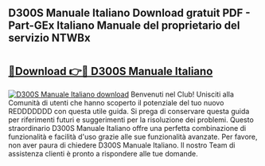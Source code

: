 ## D300S Manuale Italiano Download gratuit PDF - Part-GEx Italiano Manuale del proprietario del servizio NTWBx

# <h2><a href="http://dfe6nu.blite.top/?on=D300S+Manuale+Italiano">🔗Download 👉🔴 D300S Manuale Italiano</a></h2>

[![D300S Manuale Italiano download](https://i.imgur.com/lujVjoI.png)](http://dfe6nu.blite.top/?on=D300S+Manuale+Italiano)
Benvenuti nel Club! Unisciti alla Comunità di utenti che hanno scoperto il potenziale del tuo nuovo REDDDDDDD con questa utile guida. Si prega di conservare questa guida per riferimenti futuri e suggerimenti per la risoluzione dei problemi. Questo straordinario D300S Manuale Italiano offre una perfetta combinazione di funzionalità e facilità d'uso grazie alle sue funzionalità avanzate. Per favore, non aver paura di chiedere D300S Manuale Italiano. Il nostro Team di assistenza clienti è pronto a rispondere alle tue domande.

